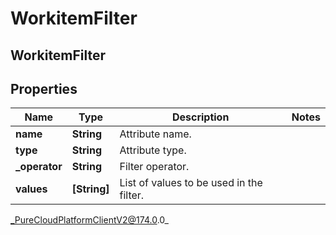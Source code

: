 # WorkitemFilter

## WorkitemFilter

## Properties

|Name | Type | Description | Notes|
|------------ | ------------- | ------------- | -------------|
| **name** | **String** | Attribute name. | |
| **type** | **String** | Attribute type. | |
| **_operator** | **String** | Filter operator. | |
| **values** | **[String]** | List of values to be used in the filter. | |



_PureCloudPlatformClientV2@174.0.0_
